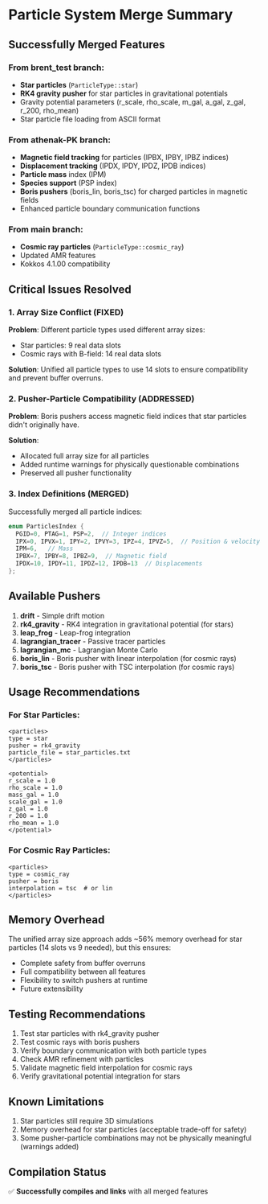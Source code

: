 # Particle System Merge Summary

## Successfully Merged Features

### From brent_test branch:
- **Star particles** (`ParticleType::star`)
- **RK4 gravity pusher** for star particles in gravitational potentials
- Gravity potential parameters (r_scale, rho_scale, m_gal, a_gal, z_gal, r_200, rho_mean)
- Star particle file loading from ASCII format

### From athenak-PK branch:
- **Magnetic field tracking** for particles (IPBX, IPBY, IPBZ indices)
- **Displacement tracking** (IPDX, IPDY, IPDZ, IPDB indices)
- **Particle mass** index (IPM)
- **Species support** (PSP index)
- **Boris pushers** (boris_lin, boris_tsc) for charged particles in magnetic fields
- Enhanced particle boundary communication functions

### From main branch:
- **Cosmic ray particles** (`ParticleType::cosmic_ray`)
- Updated AMR features
- Kokkos 4.1.00 compatibility

## Critical Issues Resolved

### 1. Array Size Conflict (FIXED)
**Problem**: Different particle types used different array sizes:
- Star particles: 9 real data slots
- Cosmic rays with B-field: 14 real data slots

**Solution**: Unified all particle types to use 14 slots to ensure compatibility and prevent buffer overruns.

### 2. Pusher-Particle Compatibility (ADDRESSED)
**Problem**: Boris pushers access magnetic field indices that star particles didn't originally have.

**Solution**: 
- Allocated full array size for all particles
- Added runtime warnings for physically questionable combinations
- Preserved all pusher functionality

### 3. Index Definitions (MERGED)
Successfully merged all particle indices:
```cpp
enum ParticlesIndex {
  PGID=0, PTAG=1, PSP=2,  // Integer indices
  IPX=0, IPVX=1, IPY=2, IPVY=3, IPZ=4, IPVZ=5,  // Position & velocity
  IPM=6,   // Mass
  IPBX=7, IPBY=8, IPBZ=9,  // Magnetic field
  IPDX=10, IPDY=11, IPDZ=12, IPDB=13  // Displacements
};
```

## Available Pushers

1. **drift** - Simple drift motion
2. **rk4_gravity** - RK4 integration in gravitational potential (for stars)
3. **leap_frog** - Leap-frog integration
4. **lagrangian_tracer** - Passive tracer particles
5. **lagrangian_mc** - Lagrangian Monte Carlo
6. **boris_lin** - Boris pusher with linear interpolation (for cosmic rays)
7. **boris_tsc** - Boris pusher with TSC interpolation (for cosmic rays)

## Usage Recommendations

### For Star Particles:
```
<particles>
type = star
pusher = rk4_gravity
particle_file = star_particles.txt
</particles>

<potential>
r_scale = 1.0
rho_scale = 1.0
mass_gal = 1.0
scale_gal = 1.0
z_gal = 1.0
r_200 = 1.0
rho_mean = 1.0
</potential>
```

### For Cosmic Ray Particles:
```
<particles>
type = cosmic_ray
pusher = boris
interpolation = tsc  # or lin
</particles>
```

## Memory Overhead

The unified array size approach adds ~56% memory overhead for star particles (14 slots vs 9 needed), but this ensures:
- Complete safety from buffer overruns
- Full compatibility between all features
- Flexibility to switch pushers at runtime
- Future extensibility

## Testing Recommendations

1. Test star particles with rk4_gravity pusher
2. Test cosmic rays with boris pushers
3. Verify boundary communication with both particle types
4. Check AMR refinement with particles
5. Validate magnetic field interpolation for cosmic rays
6. Verify gravitational potential integration for stars

## Known Limitations

1. Star particles still require 3D simulations
2. Memory overhead for star particles (acceptable trade-off for safety)
3. Some pusher-particle combinations may not be physically meaningful (warnings added)

## Compilation Status

✅ **Successfully compiles and links** with all merged features